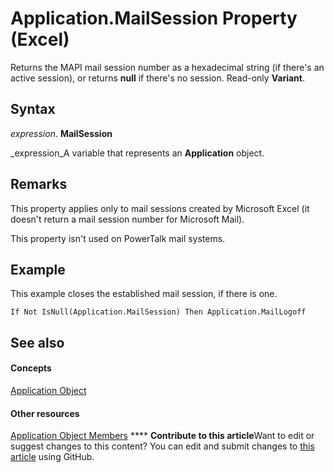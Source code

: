 
# Application.MailSession Property (Excel)

Returns the MAPI mail session number as a hexadecimal string (if there's an active session), or returns  **null** if there's no session. Read-only **Variant**.


## Syntax

 _expression_. **MailSession**

 _expression_A variable that represents an  **Application** object.


## Remarks

This property applies only to mail sessions created by Microsoft Excel (it doesn't return a mail session number for Microsoft Mail).

This property isn't used on PowerTalk mail systems.


## Example

This example closes the established mail session, if there is one.


```
If Not IsNull(Application.MailSession) Then Application.MailLogoff
```


## See also


#### Concepts


 [Application Object](19b73597-5cf9-4f56-8227-b5211f657f6f.md)
#### Other resources


 [Application Object Members](4cb9ca42-8d07-cc9c-2d80-4eb9a5921e1e.md)
****   **Contribute to this article**Want to edit or suggest changes to this content? You can edit and submit changes to  [this article](https://github.com/jhershey00/VBA_Excel_Test/OpenXMLCon/articles/45dbbaa1-3da2-55f9-415b-ac9218d293dc.md) using GitHub.


